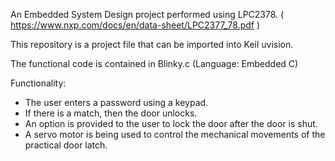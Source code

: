 An Embedded System Design project performed using LPC2378. ( https://www.nxp.com/docs/en/data-sheet/LPC2377_78.pdf ) 

This repository is a project file that can be imported into Keil uvision. 

The functional code is contained in Blinky.c (Language: Embedded C)

Functionality:
* The user enters a password using a keypad. 
* If there is a match, then the door unlocks. 
* An option is provided to the user to lock the door after the door is shut.
* A servo motor is being used to control the mechanical movements of the practical door latch.
